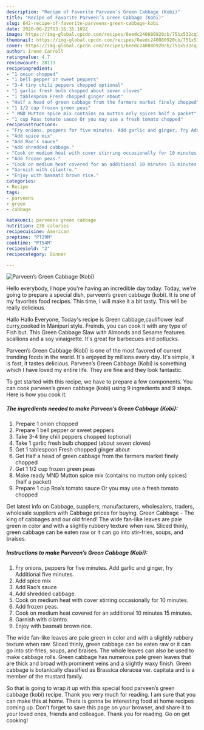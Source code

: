 ```yaml
---
description: "Recipe of Favorite Parveen’s Green Cabbage (Kobi)"
title: "Recipe of Favorite Parveen’s Green Cabbage (Kobi)"
slug: 642-recipe-of-favorite-parveens-green-cabbage-kobi
date: 2020-06-22T13:16:35.102Z
image: https://img-global.cpcdn.com/recipes/6eedc240880920cb/751x532cq70/parveens-green-cabbage-kobi-recipe-main-photo.jpg
thumbnail: https://img-global.cpcdn.com/recipes/6eedc240880920cb/751x532cq70/parveens-green-cabbage-kobi-recipe-main-photo.jpg
cover: https://img-global.cpcdn.com/recipes/6eedc240880920cb/751x532cq70/parveens-green-cabbage-kobi-recipe-main-photo.jpg
author: Irene Carroll
ratingvalue: 4.7
reviewcount: 28113
recipeingredient:
- "1 onion chopped"
- "1 bell pepper or sweet peppers"
- "3-4 tiny chili peppers chopped optional"
- "1 garlic fresh bulb chopped about seven cloves"
- "1 tablespoon Fresh chopped ginger about"
- "Half a head of green cabbage from the farmers market finely chopped"
- "1 1/2 cup frozen green peas"
- " MND Mutton spice mix contains no mutton only spices half a packet"
- "1 cup Roas tomato sauce Or you may use a fresh tomato chopped"
recipeinstructions:
- "Fry onions, peppers for five minutes. Add garlic and ginger, fry Additional five minutes."
- "Add spice mix"
- "Add Rao’s sauce"
- "Add shredded cabbage."
- "Cook on medium heat with cover stirring occasionally for 10 minutes."
- "Add frozen peas."
- "Cook on medium heat covered for an additional 10 minutes 15 minutes."
- "Garnish with cilantro."
- "Enjoy with basmati brown rice."
categories:
- Recipe
tags:
- parveens
- green
- cabbage

katakunci: parveens green cabbage 
nutrition: 230 calories
recipecuisine: American
preptime: "PT29M"
cooktime: "PT54M"
recipeyield: "2"
recipecategory: Dinner

---
```



![Parveen’s Green Cabbage (Kobi)](https://img-global.cpcdn.com/recipes/6eedc240880920cb/751x532cq70/parveens-green-cabbage-kobi-recipe-main-photo.jpg)

Hello everybody, I hope you're having an incredible day today. Today, we're going to prepare a special dish, parveen’s green cabbage (kobi). It is one of my favorites food recipes. This time, I will make it a bit tasty. This will be really delicious.

Hallo Hallo Everyone, Today&#39;s recipe is Green cabbage,cauliflower leaf curry,cooked in Manipuri style. Freinds, you can cook it with any type of Fish but. This Green Cabbage Slaw with Almonds and Sesame features scallions and a soy vinaigrette. It&#39;s great for barbecues and potlucks.

Parveen’s Green Cabbage (Kobi) is one of the most favored of current trending foods in the world. It's enjoyed by millions every day. It's simple, it is fast, it tastes delicious. Parveen’s Green Cabbage (Kobi) is something which I have loved my entire life. They are fine and they look fantastic.


To get started with this recipe, we have to prepare a few components. You can cook parveen’s green cabbage (kobi) using 9 ingredients and 9 steps. Here is how you cook it.

<!--inarticleads1-->

##### The ingredients needed to make Parveen’s Green Cabbage (Kobi):

1. Prepare 1 onion chopped
1. Prepare 1 bell pepper or sweet peppers
1. Take 3-4 tiny chili peppers chopped (optional)
1. Take 1 garlic fresh bulb chopped (about seven cloves)
1. Get 1 tablespoon Fresh chopped ginger about
1. Get Half a head of green cabbage from the farmers market finely chopped
1. Get 1 1/2 cup frozen green peas
1. Make ready  MND Mutton spice mix (contains no mutton only spices) (half a packet)
1. Prepare 1 cup Roa’s tomato sauce Or you may use a fresh tomato chopped


Get latest info on Cabbage, suppliers, manufacturers, wholesalers, traders, wholesale suppliers with Cabbage prices for buying. Green Cabbage - The king of cabbages and our old friend! The wide fan-like leaves are pale green in color and with a slightly rubbery texture when raw. Sliced thinly, green cabbage can be eaten raw or it can go into stir-fries, soups, and braises. 

<!--inarticleads2-->

##### Instructions to make Parveen’s Green Cabbage (Kobi):

1. Fry onions, peppers for five minutes. Add garlic and ginger, fry Additional five minutes.
1. Add spice mix
1. Add Rao’s sauce
1. Add shredded cabbage.
1. Cook on medium heat with cover stirring occasionally for 10 minutes.
1. Add frozen peas.
1. Cook on medium heat covered for an additional 10 minutes 15 minutes.
1. Garnish with cilantro.
1. Enjoy with basmati brown rice.


The wide fan-like leaves are pale green in color and with a slightly rubbery texture when raw. Sliced thinly, green cabbage can be eaten raw or it can go into stir-fries, soups, and braises. The whole leaves can also be used to make cabbage rolls. Green cabbage has numerous pale green leaves that are thick and broad with prominent veins and a slightly waxy finish. Green cabbage is botanically classified as Brassica oleracea var. capitata and is a member of the mustard family. 

So that is going to wrap it up with this special food parveen’s green cabbage (kobi) recipe. Thank you very much for reading. I am sure that you can make this at home. There is gonna be interesting food at home recipes coming up. Don't forget to save this page on your browser, and share it to your loved ones, friends and colleague. Thank you for reading. Go on get cooking!
